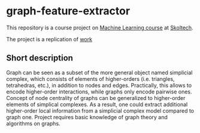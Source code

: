 # graph-feature-extractor
This repository is a course project on [Machine Learning course](http://files.skoltech.ru/data/edu/syllabuses/2018/MA06018.pdf) at [Skoltech](https://www.skoltech.ru/en/). 


The project is a replication of [work](https://www.sciencedirect.com/science/article/pii/S0022519317305040)

## Short description
Graph can be seen as a subset of the more general object named simplicial complex, which consists of elements of higher-orders (i.e. triangles, tetrahedras, etc.), in addition to nodes and edges. Practically, this allows to encode higher-order interactions, while graphs only encode pairwise ones. Concept of node centrality of graphs can be generalized to higher-order elements of simplical complexes. As a result, one could extract additional higher-order local information from a simplicial complex model compared to graph one. Project requires basic knowledge of graph theory and algorithms on graphs.
